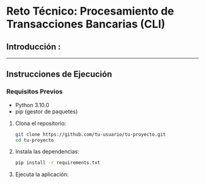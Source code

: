 # Reto Técnico: Procesamiento de Transacciones Bancarias (CLI)

## Introducción :



---

## Instrucciones de Ejecución  

### Requisitos Previos  

- Python 3.10.0  
- pip (gestor de paquetes)  

1. Clona el repositorio:  
   ```bash
   git clone https://github.com/tu-usuario/tu-proyecto.git
   cd tu-proyecto

2. Instala las dependencias:  
   ```bash
   pip install -r requirements.txt  

3. Ejecuta la aplicación:




